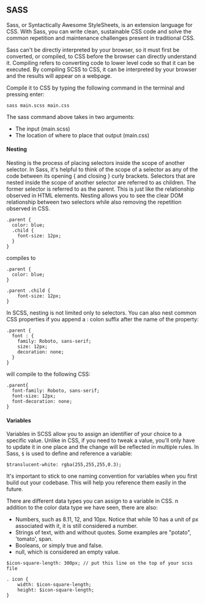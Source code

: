 ## SASS
Sass, or Syntactically Awesome StyleSheets, is an extension language for CSS. With Sass, you can write clean, sustainable CSS code and solve the common repetition and maintenance challenges present in traditional CSS.

Sass can't be directly interpreted by your browser, so it must first be converted, or compiled, to CSS before the browser can directly understand it. Compiling refers to converting code to lower level code so that it can be executed. By compiling SCSS to CSS, it can be interpreted by your browser and the results will appear on a webpage.

Compile it to CSS by typing the following command in the terminal and pressing enter:
```
sass main.scss main.css
```
The sass command above takes in two arguments:
- The input (main.scss)
- The location of where to place that output (main.css)

#### Nesting
Nesting is the process of placing selectors inside the scope of another selector. In Sass, it's helpful to think of the scope of a selector as any of the code between its opening { and closing } curly brackets. Selectors that are nested inside the scope of another selector are referred to as children. The former selector is referred to as the parent. This is just like the relationship observed in HTML elements. Nesting allows you to see the clear DOM relationship between two selectors while also removing the repetition observed in CSS.
```
.parent {
  color: blue;
  .child {
    font-size: 12px;
  }
}
```
compiles to
```
.parent {
  color: blue;
}

.parent .child {
    font-size: 12px;
}
```
In SCSS, nesting is not limited only to selectors. You can also nest common CSS properties if you append a : colon suffix after the name of the property:
```
.parent {
  font : {
    family: Roboto, sans-serif;
    size: 12px;
    decoration: none;
  }
}
```
will compile to the following CSS:
```
.parent{
  font-family: Roboto, sans-serif;
  font-size: 12px;
  font-decoration: none;
}
```

#### Variables
Variables in SCSS allow you to assign an identifier of your choice to a specific value. Unlike in CSS, if you need to tweak a value, you'll only have to update it in one place and the change will be reflected in multiple rules. In Sass, ```$``` is used to define and reference a variable:
```
$translucent-white: rgba(255,255,255,0.3);
```
It's important to stick to one naming convention for variables when you first build out your codebase. This will help you reference them easily in the future.

There are different data types you can assign to a variable in CSS. n addition to the color data type we have seen, there are also:
- Numbers, such as 8.11, 12, and 10px. Notice that while 10 has a unit of px associated with it, it is still considered a number.
- Strings of text, with and without quotes. Some examples are "potato", 'tomato', span.
- Booleans, or simply true and false.
- null, which is considered an empty value.
```
$icon-square-length: 300px; // put this line on the top of your scss file

. icon {
    width: $icon-square-length;
    height: $icon-square-length;
}
```
